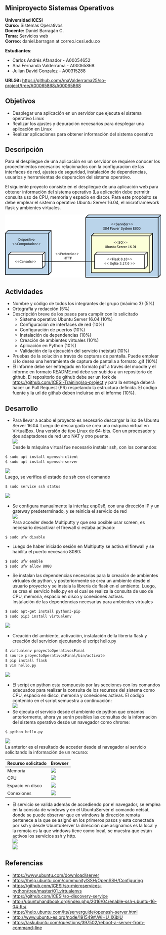 ## Miniproyecto Sistemas Operativos

**Universidad ICESI**  
**Curso:** Sistemas Operativos  
**Docente:** Daniel Barragán C.  
**Tema:**  Servicios web  
**Correo:** daniel.barragan at correo.icesi.edu.co  
  
**Estudiantes:** 
* Carlos Andrés Afanador - A00054652  
* Ana Fernanda Valderrama - A00065868   
* Julian David Gonzalez - A00315288    
  
  
**URLGit:** https://github.com/AnaValderrama25/so-project/tree/A00065868/A00065868

## Objetivos
* Desplegar una aplicación en un servidor que ejecuta el sistema operativo Linux
* Realizar los ajustes y depuración necesarios para desplegar una
aplicación en Linux
* Realizar aplicaciones para obtener información del sistema operativo

## Descripción
Para el despliegue de una aplicación en un servidor se requiere conocer los procedimientos necesarios relacionados con la configuracion de las interfaces de red, ajustes de seguridad, instalación de dependencias, usuarios y herramientas de depuracíon del sistema operativo.

El siguiente proyecto consiste en el despliegue de una aplicación web para obtener información del sistema operativo (La aplicación debe permitir consulta uso de CPU, memoria y espacio en disco). Para este propósito se debe emplear el sistema operativo Ubuntu Server 16.04, el microframework flask y ambientes virtuales.

<p align="center">
  <img src="images/vista-despliegue.png" alt="webservice architecture"/>
</p>

## Actividades
* Nombre y código de todos los integrantes del grupo (máximo 3) (5%)
* Ortografía y redacción (5%)
* Descripción breve de los pasos para cumplir con lo solicitado
  * Sistema operativo Ubuntu Server 16.04 (10%)
  * Configuración de interfaces de red (10%)
  * Configuración de puertos (10%)
  * Instalación de dependencias (10%)
  * Creación de ambientes virtuales (10%)
  * Aplicación en Python (10%)
  * Validación de la ejecución del servicio (netstat) (10%)
* Pruebas de la solución a través de capturas de pantalla. Puede emplear si lo desea una herramienta de captura de pantalla a formato .gif (10%)
* El informe debe ser entregado en formato pdf a través del moodle y el informe en formato README.md debe ser subido a un repositorio de github. El repositorio de github debe ser un fork de https://github.com/ICESI-Training/so-project y para la entrega deberá hacer un Pull Request (PR) respetando la estructura definida. El código fuente y la url de github deben incluirse en el informe (10%).  
  
     
## Desarrollo  
  * Para llevar a acabo el proyecto es necesario descargar la iso de Ubuntu Server 16.04. Luego de descargada se crea una máquina virtual en VirtualBox. Una versión de tipo Linux de 64-bits. Con un procesador y dos adaptadores de red uno NAT y otro puente.  
  ![][1]  
  Desde la máquina virtual fue necesario instalar ssh, con los comandos:  
  ``` 
  $ sudo apt install openssh-client  
  $ sudo apt install openssh-server  
  ```   
  ![][2]  
  Luego, se verifica el estado de ssh con el comando
  ``` 
  $ sudo service ssh status  
  ```   
  ![][3]  
  * Se configura manualmente la interfaz enp0s8, con una dirección IP y un gateway predeterminado, y se reinicia el servicio de red  
  ![][4]  
  Para acceder desde Multiputty y que sea posible usar screen, es necesario desactivar el firewall si estaba activado:  
  ```  
  $ sudo ufw disable
  ```  
  * Luego de haber iniciado sesión en Multiputty se activa el firewall y se habilita el puerto necesario 8080:  
  ```  
  $ sudo ufw enable  
  $ sudo ufw allow 8080  
  ``` 
  * Se instalan las dependencias necesarias para la creación de ambientes virtuales de python, y posteriormente se crea un ambiente desde el usuario proyecto y se instala la librería de flask en el ambiente. Luego, se crea el servicio hello.py en el cual se realiza la consulta de uso de CPU, memoria, espacio en disco y conexiones activas.   
  Instalación de las dependencias necesarias para ambientes virtuales  
  ```  
  $ sudo apt-get install python3-pip  
  $ sudo pip3 install virtualenv    
  ```    
  ![][5]  
  * Creación del ambiente, activación, instalación de la librería flask y creación del servicion ejecutando el script hello.py  
  ```  
  $ virtualenv proyectoOperativosFinal  
  $ source proyectoOperativosFinal/bin/activate  
  $ pip install flask  
  $ vim hello.py
  ```  
  ![][6]  
  * El script en python esta compuesto por las secciones con los comandos adecuados para realizar la consulta de los recursos del sistema como CPU, espacio en disco, memoria y conexiones activas. El código contenido en el script semuestra a continuación:   
  ![][7]  
  * Se ejecuta el servicio desde el ambiente de python que creamos anteriormente, ahora ya serán posibles las consultas de la información del sistema operativo desde un navegador como chrome:   
  ```  
  $ python hello.py     
  ```  
  ![][8]  
  La anterior es el resultado de acceder desde el navegador al servicio solicitando la información de un recurso:  
    
    
| **Recurso solicitado** | **Browser**  |  
| --- | --- |  
| Memoria | ![][9] |  
| CPU | ![][10] |  
| Espacio en disco | ![][11] |  
| Conexiones | ![][12] |   
  
  * El servicio se valida además de accediendo por el navegador, se emplea en la consola de windows y en el UbuntuServer el comando netsat, donde se puede observar que en windows la dirección remota pertenece a la que se asignó en los primeros pasos y esta conectada por ssh y desde  UbuntuServer la dirección que asignamos es la local y la remota es la que windows tiene como local, se muestra que están activos los servicios ssh y http.  
  ![][13]  
  ![][14]  
  
  
  
  
  

## Referencias
* https://www.ubuntu.com/download/server  
* https://help.ubuntu.com/community/SSH/OpenSSH/Configuring  
* https://github.com/ICESI/so-microservices-python/tree/master/01_virtualenvs  
* https://github.com/ICESI/so-discovery-service  
* http://ubuntuhandbook.org/index.php/2016/04/enable-ssh-ubuntu-16-04-lts/  
* https://help.ubuntu.com/lts/serverguide/openssh-server.html  
* http://www.ubuntu-es.org/node/191549#.WiHU_lXibIU  
* https://askubuntu.com/questions/397502/reboot-a-server-from-command-line  

[1]: images/ConfiguracionUbuntuServer.PNG  
[2]: images/InstalacionSSH.PNG  
[3]: images/EstadoSSH.PNG  
[4]: images/AsignacionIp.PNG    
[5]: images/VirtualEnv.PNG  
[6]: images/AmbienteProyetco.PNG    
[7]: images/hellopy.PNG   
[8]: images/ServiceWorking.PNG    
[9]: images/FreeMemory.PNG    
[10]: images/CPUState.PNG    
[11]: images/DiskInfo.PNG    
[12]: images/ActiveInternetConnections.PNG   
[13]: images/ConexionesUbuntu.PNG    
[14]: images/Windows.PNG  



